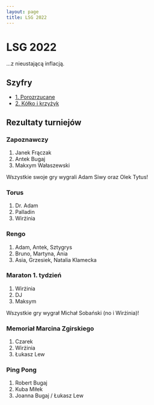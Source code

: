 ```yaml
---
layout: page
title: LSG 2022
---
```


# LSG 2022

...z nieustającą inflacją.

## Szyfry

- [1. Porozrzucane](/public/2022/szyfry-1.pdf)
- [2. Kółko i krzyżyk](/public/2022/szyfry-2.pdf)

## Rezultaty turniejów

### Zapoznawczy

1. Janek Frączak
2. Antek Bugaj
3. Makxym Wałaszewski

Wszystkie swoje gry wygrali Adam Siwy oraz Olek Tytus!

### Torus

1. Dr. Adam
2. Palladin
3. Wirżinia

### Rengo

1. Adam, Antek, Sztygrys
2. Bruno, Martyna, Ania
3. Asia, Grzesiek, Natalia Klamecka

### Maraton 1. tydzień

1. Wirżinia
2. DJ
3. Maksym

Wszystkie gry wygrał Michał Sobański (no i Wirżinia)!

### Memoriał Marcina Zgirskiego

1. Czarek
2. Wirżinia
3. Łukasz Lew

### Ping Pong

1. Robert Bugaj
2. Kuba Miłek
3. Joanna Bugaj / Łukasz Lew
